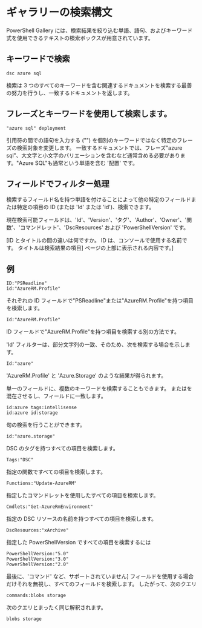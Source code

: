 # ギャラリーの検索構文

PowerShell Gallery には、検索結果を絞り込む単語、語句、およびキーワード式を使用できるテキストの検索ボックスが用意されています。

## キーワードで検索

    dsc azure sql

検索は 3 つのすべてのキーワードを含む関連するドキュメントを検索する最善の努力を行うし、一致するドキュメントを返します。

## フレーズとキーワードを使用して検索します。

    "azure sql" deployment

引用符の間での語句を入力する ("") を個別のキーワードではなく特定のフレーズの検索対象を変更します。
一致するドキュメントでは、フレーズ"azure sql"、大文字と小文字のバリエーションを含むなど通常含める必要があります。"Azure SQL"も通常という単語を含む '配置' です。

## フィールドでフィルター処理

検索するフィールド名を持つ単語を付けることによって他の特定のフィールドまたは特定の項目の ID (または 'Id' または 'id')、検索できます。

現在検索可能フィールドは、'Id'、'Version'、'タグ'、'Author'、'Owner'、'関数'、'コマンドレット'、'DscResources' および 'PowerShellVersion' です。

[ID とタイトルの間の違いは何ですか。 ID は、コンソールで使用する名前です。 タイトルは検索結果の項目] ページの上部に表示される内容です。]

## 例

    ID:"PSReadline"
    id:"AzureRM.Profile"

それぞれの ID フィールドで"PSReadline"または"AzureRM.Profile"を持つ項目を検索します。

    Id:"AzureRM.Profile"

ID フィールドで"AzureRM.Profile"を持つ項目を検索する別の方法です。

'Id' フィルターは、部分文字列の一致、そのため、次を検索する場合を示します。

    Id:"azure"
    
'AzureRM.Profile' と 'Azure.Storage' のような結果が得られます。

単一のフィールドに、複数のキーワードを検索することもできます。 またはを混在させるし、フィールドに一致します。

    id:azure tags:intellisense
    id:azure id:storage

句の検索を行うことができます。

    id:"azure.storage"


DSC のタグを持つすべての項目を検索します。

    Tags:"DSC"

指定の関数ですべての項目を検索します。

    Functions:"Update-AzureRM"

指定したコマンドレットを使用したすべての項目を検索します。
    
    Cmdlets:"Get-AzureRmEnvironment"

指定の DSC リソースの名前を持つすべての項目を検索します。

    DscResources:"xArchive"

指定した PowerShellVersion ですべての項目を検索するには

    PowerShellVersion:"5.0"
    PowerShellVersion:"3.0"
    PowerShellVersion:"2.0"


最後に、'コマンド' など、サポートされていません] フィールドを使用する場合だけそれを無視し、すべてのフィールドを検索します。 したがって、次のクエリ

    commands:blobs storage
    
次のクエリとまったく同じ解釈されます。

    blobs storage



<!--HONumber=Oct16_HO1-->


